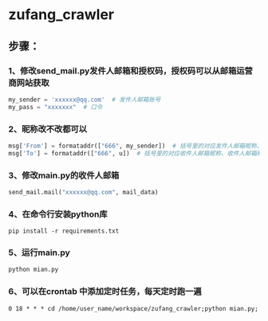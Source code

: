 # zufang_crawler

## 步骤：

### 1、修改send_mail.py发件人邮箱和授权码，授权码可以从邮箱运营商网站获取

```python
my_sender = 'xxxxxx@qq.com'  # 发件人邮箱账号
my_pass = "xxxxxxx"  # 口令
```

### 2、昵称改不改都可以

```python
msg['From'] = formataddr(["666", my_sender])  # 括号里的对应发件人邮箱昵称、发件人邮箱账号
msg['To'] = formataddr(["666", u])  # 括号里的对应收件人邮箱昵称、收件人邮箱账号
```



### 3、修改main.py的收件人邮箱

```python
send_mail.mail("xxxxxx@qq.com", mail_data)
```



### 4、在命令行安装python库

```shell
pip install -r requirements.txt
```

### 5、运行main.py

```python
python mian.py
```

### 6、可以在crontab 中添加定时任务，每天定时跑一遍

```
0 18 * * * cd /home/user_name/workspace/zufang_crawler;python mian.py;
```